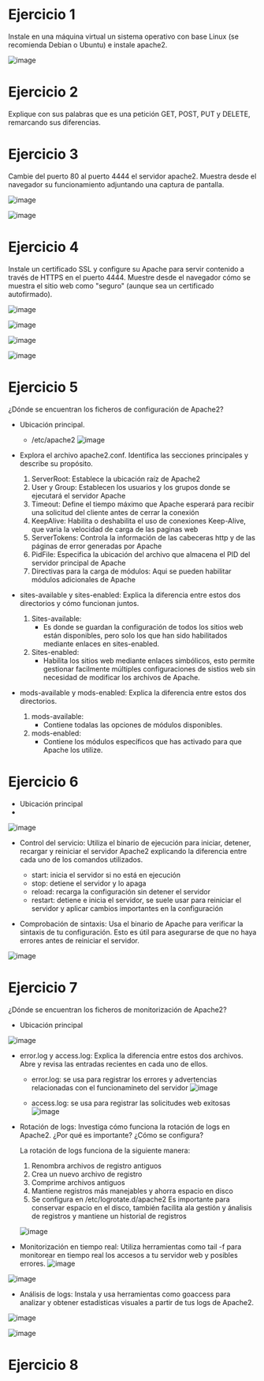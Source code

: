 # Ejercicio 1
Instale en una máquina virtual un sistema operativo con base Linux (se recomienda Debian o Ubuntu) e instale apache2.

![image](https://github.com/pepbote/despliegue-de-aplicaciones-web/assets/144775358/39c20703-019b-4d9a-9fd3-1a0e825efd2f)


# Ejercicio 2
Explique con sus palabras que es una petición GET, POST, PUT y DELETE, remarcando sus diferencias. 


# Ejercicio 3
Cambie del puerto 80 al puerto 4444 el servidor apache2. Muestra desde el navegador su funcionamiento adjuntando una captura de pantalla. 

![image](https://github.com/pepbote/despliegue-de-aplicaciones-web/assets/144775358/74a1bd75-2703-4c01-aa6b-439a87d1396b)

![image](https://github.com/pepbote/despliegue-de-aplicaciones-web/assets/144775358/be42b463-e386-412a-a359-a6c8819ed54e)


# Ejercicio 4
Instale un certificado SSL y configure su Apache para servir contenido a través de HTTPS en el puerto 4444. Muestre desde el navegador cómo se muestra el sitio web como "seguro" (aunque sea un certificado autofirmado).

![image](https://github.com/pepbote/despliegue-de-aplicaciones-web/assets/144775358/e8f56110-9c37-4963-90d2-980c93262fe8)

![image](https://github.com/pepbote/despliegue-de-aplicaciones-web/assets/144775358/52cb5383-2499-4b9b-832d-8df57ad0acc2)

![image](https://github.com/pepbote/despliegue-de-aplicaciones-web/assets/144775358/f07eef2d-bc08-4b1e-a633-946cca82edbb)

![image](https://github.com/pepbote/despliegue-de-aplicaciones-web/assets/144775358/2e965e0b-f049-420c-8d6e-78bcced7de02)


# Ejercicio 5
¿Dónde se encuentran los ficheros de configuración de Apache2?
- Ubicación principal.
    - /etc/apache2
![image](https://github.com/pepbote/despliegue-de-aplicaciones-web/assets/144775358/41f4b2f7-54da-401c-a54d-f38b0d02ceeb)

- Explora el archivo apache2.conf. Identifica las secciones principales y describe su propósito.
  1. ServerRoot: Establece la ubicación raíz de Apache2
  3. User y Group: Establecen los usuarios y los grupos donde se ejecutará el servidor Apache
  4. Timeout: Define el tiempo máximo que Apache esperará para recibir una solicitud del cliente antes de cerrar la conexión
  5. KeepAlive: Habilita o deshabilita el uso de conexiones Keep-Alive, que varia la velocidad de carga de las paginas web
  6. ServerTokens: Controla la información de las cabeceras http y de las páginas de error generadas por Apache
  7. PidFile: Especifica la ubicación del archivo que almacena el PID del servidor principal de Apache
  8. Directivas para la carga de módulos: Aqui se pueden habilitar módulos adicionales de Apache

- sites-available y sites-enabled: Explica la diferencia entre estos dos directorios y cómo funcionan juntos.
  1. Sites-available:
     - Es donde se guardan la configuración de todos los sitios web están disponibles, pero solo los que han sido habilitados mediante enlaces en sites-enabled. 
  2. Sites-enabled:
     - Habilita los sitios web mediante enlaces simbólicos, esto permite gestionar facilmente múltiples configuraciones de sistios web sin necesidad de modificar los archivos de Apache. 
    
- mods-available y mods-enabled: Explica la diferencia entre estos dos directorios.
     1. mods-available:
          - Contiene todalas las opciones de módulos disponibles.
     3. mods-enabled:
          - Contiene los módulos específicos que has activado para que Apache los utilize.

            
# Ejercicio 6
- Ubicación principal
- 
![image](https://github.com/pepbote/despliegue-de-aplicaciones-web/assets/144775358/5976300e-d391-42f2-aacc-0c0aea52eec5)

- Control del servicio: Utiliza el binario de ejecución para iniciar, detener, recargar y reiniciar el servidor Apache2 explicando la diferencia entre cada uno de los comandos utilizados.
    - start: inicia el servidor si no está en ejecución
    - stop: detiene el servidor y lo apaga
    - reload: recarga la configuración sin detener el servidor
    - restart: detiene e inicia el servidor, se suele usar para reiniciar el servidor y aplicar cambios importantes en la configuración
      
- Comprobación de sintaxis: Usa el binario de Apache para verificar la sintaxis de tu configuración. Esto es útil para asegurarse de que no haya errores antes de reiniciar el servidor.

![image](https://github.com/pepbote/despliegue-de-aplicaciones-web/assets/144775358/89a60122-4401-49bb-917f-bcac3224ef8b)


# Ejercicio 7
¿Dónde se encuentran los ficheros de monitorización de Apache2?
- Ubicación principal

![image](https://github.com/pepbote/despliegue-de-aplicaciones-web/assets/144775358/87fd42c9-166f-40e4-846d-989122ed6e8e)

- error.log y access.log: Explica la diferencia entre estos dos archivos. Abre y revisa las entradas recientes en cada uno de ellos.
    - error.log: se usa para registrar los errores y advertencias relacionadas con el funcionamineto del servidor
![image](https://github.com/pepbote/despliegue-de-aplicaciones-web/assets/144775358/36bee408-82a0-45c4-834c-b075b9c0ea4d)

    - access.log: se usa para registrar las solicitudes web exitosas
![image](https://github.com/pepbote/despliegue-de-aplicaciones-web/assets/144775358/c2719d3e-fe4d-458e-85cb-e2680165e982)

- Rotación de logs: Investiga cómo funciona la rotación de logs en Apache2. ¿Por qué es importante? ¿Cómo se configura?
  
  La rotación de logs funciona de la siguiente manera:
    1. Renombra archivos de registro antiguos
    2. Crea un nuevo archivo de registro
    3. Comprime archivos antiguos
    4. Mantiene registros más manejables y ahorra espacio en disco
    5. Se configura en /etc/logrotate.d/apache2
  Es importante para conservar espacio en el disco, también facilita ala gestión y ánalisis de registros y mantiene un historial de registros

  ![image](https://github.com/pepbote/despliegue-de-aplicaciones-web/assets/144775358/7d808280-7cb4-46ca-8b88-2279a62c01aa)

- Monitorización en tiempo real: Utiliza herramientas como tail -f para monitorear en tiempo real los accesos a tu servidor web y posibles errores.
![image](https://github.com/pepbote/despliegue-de-aplicaciones-web/assets/144775358/324fdf53-0972-48da-a37e-d389fc9ab3d5)

![image](https://github.com/pepbote/despliegue-de-aplicaciones-web/assets/144775358/e3d14341-9e8b-4a34-bf95-4d74156fbfa9)

- Análisis de logs: Instala y usa herramientas como goaccess para analizar y obtener estadísticas visuales a partir de tus logs de Apache2.

![image](https://github.com/pepbote/despliegue-de-aplicaciones-web/assets/144775358/e27d8c01-562b-4575-a1ca-fb463edd09f8)

![image](https://github.com/pepbote/despliegue-de-aplicaciones-web/assets/144775358/6bda0d06-ce3d-4ab8-bf8d-ced571392850)



# Ejercicio 8

